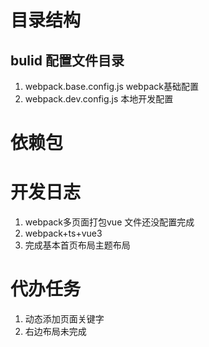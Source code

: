 # 目录结构
 ## bulid 配置文件目录
  1. webpack.base.config.js  webpack基础配置
  2. webpack.dev.config.js   本地开发配置


# 依赖包
# 开发日志
 1. webpack多页面打包vue 文件还没配置完成
 2. webpack+ts+vue3
 3. 完成基本首页布局主题布局

 # 代办任务 
 1. 动态添加页面关键字
 2. 右边布局未完成